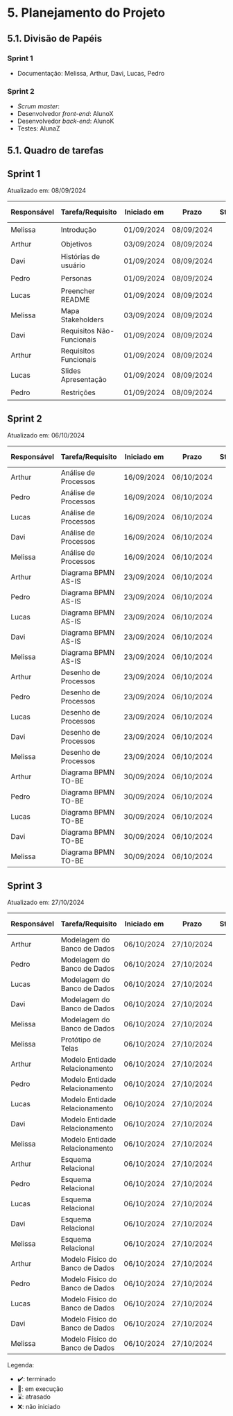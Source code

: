 # 5. Planejamento do Projeto

## 5.1. Divisão de Papéis


### Sprint 1
- Documentação: Melissa, Arthur, Davi, Lucas, Pedro

### Sprint 2
- _Scrum master_:
- Desenvolvedor _front-end_: AlunoX
- Desenvolvedor _back-end_: AlunoK
- Testes: AlunaZ

## 5.1. Quadro de tarefas

## Sprint 1

Atualizado em: 08/09/2024

| Responsável   | Tarefa/Requisito | Iniciado em    | Prazo      | Status | Terminado em    |
| :----         |    :----         |      :----:    | :----:     | :----: | :----:          |
| Melissa        | Introdução | 01/09/2024     | 08/09/2024 | ✔️    | 08/09/2024      |
| Arthur       | Objetivos    | 03/09/2024     | 08/09/2024 | ✔️    | 08/09/2024                |
| Davi        | Histórias de usuário  | 01/09/2024     | 08/09/2024 | ✔️     | 08/09/2024                |
| Pedro        | Personas  |    01/09/2024        | 08/09/2024 | ✔️    | 08/09/2024       |
| Lucas        | Preencher README | 01/09/2024     | 08/09/2024 | ✔️    | 08/09/2024      |
| Melissa        | Mapa Stakeholders    | 03/09/2024     | 08/09/2024 | ✔️    | 08/09/2024                |
| Davi       | Requisitos Não-Funcionais  | 01/09/2024     | 08/09/2024 | ✔️     | 08/09/2024                |
| Arthur        | Requisitos Funcionais  |    01/09/2024        | 08/09/2024 | ✔️    | 08/09/2024      |
| Lucas       | Slides Apresentação | 01/09/2024     | 08/09/2024 | ✔️     | 08/09/2024                |
| Pedro        | Restrições  |    01/09/2024        | 08/09/2024 | ✔️    |  08/09/2024     |

## Sprint 2

Atualizado em: 06/10/2024

| Responsável   | Tarefa/Requisito | Iniciado em    | Prazo      | Status | Terminado em    |
| :----         |    :----         |      :----:    | :----:     | :----: | :----:          |
| Arthur        | Análise de Processos | 16/09/2024     | 06/10/2024 | ✔️    | 23/09/2024 |
| Pedro        | Análise de Processos | 16/09/2024     | 06/10/2024 | ✔️    | 23/09/2024 |
| Lucas        | Análise de Processos | 16/09/2024     | 06/10/2024 | ✔️     | 23/09/2024 |
| Davi        | Análise de Processos |  16/09/2024    | 06/10/2024 | ✔️    | 23/09/2024 |
| Melissa     | Análise de Processos |  16/09/2024    | 06/10/2024 | ✔️    | 23/09/2024 |
| Arthur        | Diagrama BPMN AS-IS | 23/09/2024     | 06/10/2024 | ✔️    | 26/09/2024 |
| Pedro        | Diagrama BPMN AS-IS | 23/09/2024     | 06/10/2024 | ✔️    | 26/09/2024 |
| Lucas        | Diagrama BPMN AS-IS | 23/09/2024     | 06/10/2024 | ✔️     | 26/09/2024 |
| Davi        | Diagrama BPMN AS-IS |  23/09/2024    | 06/10/2024 | ✔️    | 26/09/2024 |
| Melissa     | Diagrama BPMN AS-IS |  23/09/2024    | 06/10/2024 | ✔️    | 26/09/2024 |
| Arthur        | Desenho de Processos | 23/09/2024     | 06/10/2024 | ✔️    | 30/09/2024 |
| Pedro        | Desenho de Processos | 23/09/2024     | 06/10/2024 | ✔️    | 30/09/2024 |
| Lucas        | Desenho de Processos | 23/09/2024     | 06/10/2024 | ✔️     | 30/09/2024 |
| Davi        | Desenho de Processos |  23/09/2024    | 06/10/2024 | ✔️    | 30/09/2024 |
| Melissa     | Desenho de Processos |  23/09/2024    | 06/10/2024 | ✔️    | 30/09/2024 |
| Arthur        | Diagrama BPMN TO-BE | 30/09/2024     | 06/10/2024 | ✔️    | 06/09/2024 |
| Pedro        | Diagrama BPMN TO-BE | 30/09/2024     | 06/10/2024 | ✔️    | 06/09/2024 |
| Lucas        | Diagrama BPMN TO-BE | 30/09/2024     | 06/10/2024 | ✔️     | 06/09/2024 |
| Davi        | Diagrama BPMN TO-BE |  30/09/2024    | 06/10/2024 | ✔️    | 06/09/2024 |
| Melissa     | Diagrama BPMN TO-BE |  30/09/2024    | 06/10/2024 | ✔️    | 06/09/2024 |

## Sprint 3

Atualizado em: 27/10/2024

| Responsável   | Tarefa/Requisito | Iniciado em    | Prazo      | Status | Terminado em    |
| :----         |    :----         |      :----:    | :----:     | :----: | :----:          |
| Arthur        | Modelagem do Banco de Dados | 06/10/2024     | 27/10/2024 | ✔️    | 27/10/2024 |
| Pedro        | Modelagem do Banco de Dados | 06/10/2024     | 27/10/2024 | ✔️    | 27/10/2024 |
| Lucas        | Modelagem do Banco de Dados | 06/10/2024     | 27/10/2024 | ✔️     | 27/10/2024 |
| Davi        | Modelagem do Banco de Dados |  06/10/2024    | 27/10/2024 | ✔️    | 27/10/2024 |
| Melissa     | Modelagem do Banco de Dados |  06/10/2024    | 27/10/2024 | ✔️    | 27/10/2024 |
| Melissa     | Protótipo de Telas |  06/10/2024    | 27/10/2024 | ✔️    | 27/10/2024 |
| Arthur        | Modelo Entidade Relacionamento | 06/10/2024     | 27/10/2024 | ✔️    | 27/10/2024 |
| Pedro        | Modelo Entidade Relacionamento | 06/10/2024     | 27/10/2024 | ✔️    | 27/10/2024 |
| Lucas        | Modelo Entidade Relacionamento | 06/10/2024     | 27/10/2024 | ✔️     | 27/10/2024 |
| Davi        | Modelo Entidade Relacionamento |  06/10/2024    | 27/10/2024 | ✔️    | 27/10/2024 |
| Melissa     | Modelo Entidade Relacionamento |  06/10/2024    | 27/10/2024 | ✔️    | 27/10/2024 |
| Arthur        | Esquema Relacional | 06/10/2024     | 27/10/2024 | ✔️    | 27/10/2024 |
| Pedro        | Esquema Relacional | 06/10/2024     | 27/10/2024 | ✔️    | 27/10/2024 |
| Lucas        | Esquema Relacional | 06/10/2024     | 27/10/2024 | ✔️     | 27/10/2024 |
| Davi        | Esquema Relacional |  06/10/2024    | 27/10/2024 | ✔️    | 27/10/2024 |
| Melissa     | Esquema Relacional |  06/10/2024    | 27/10/2024 | ✔️    | 27/10/2024 |
| Arthur        | Modelo Físico do Banco de Dados | 06/10/2024     | 27/10/2024 | ✔️    | 27/10/2024 |
| Pedro        | Modelo Físico do Banco de Dados | 06/10/2024     | 27/10/2024 | ✔️    | 27/10/2024 |
| Lucas        | Modelo Físico do Banco de Dados | 06/10/2024     | 27/10/2024 | ✔️     | 27/10/2024 |
| Davi        | Modelo Físico do Banco de Dados |  06/10/2024    | 27/10/2024 | ✔️    | 27/10/2024 |
| Melissa     | Modelo Físico do Banco de Dados |  06/10/2024    | 27/10/2024 | ✔️    | 27/10/2024 |



Legenda:
- ✔️: terminado
- 📝: em execução
- ⌛: atrasado
- ❌: não iniciado
